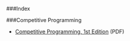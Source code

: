 ###Index

###Competitive Programming
* [Competitive Programming, 1st Edition](https://sites.google.com/site/stevenhalim/) (PDF)
